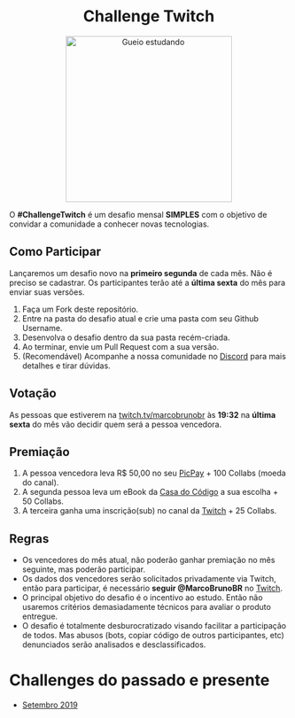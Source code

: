 <h1 align="center">Challenge Twitch</h1>

<div align="center">
  <img src="https://i.imgur.com/Z4UqV1g.png" alt="Gueio estudando" width="300">
</div>

O **#ChallengeTwitch** é um desafio mensal **SIMPLES** com o objetivo de convidar a comunidade a conhecer novas tecnologias.

## Como Participar

Lançaremos um desafio novo na **primeiro segunda** de cada mês.
Não é preciso se cadastrar. Os participantes terão até a **última sexta** do mês para enviar suas versões.

1. Faça um Fork deste repositório.
2. Entre na pasta do desafio atual e crie uma pasta com seu Github Username.
3. Desenvolva o desafio dentro da sua pasta recém-criada.
4. Ao terminar, envie um Pull Request com a sua versão.
5. (Recomendável) Acompanhe a nossa comunidade no [Discord](https://discord.gg/YeeEAYj) para mais detalhes e tirar dúvidas.

## Votação

As pessoas que estiverem na [twitch.tv/marcobrunobr](https://twitch.tv/marcobrunobr) às **19:32** na **última sexta** do mês vão decidir quem será a pessoa vencedora.

## Premiação

1. A pessoa vencedora leva R\$ 50,00 no seu [PicPay](https://www.picpay.com/site) + 100 Collabs (moeda do canal).
2. A segunda pessoa leva um eBook da [Casa do Código](https://www.casadocodigo.com.br/) a sua escolha + 50 Collabs.
3. A terceira ganha uma inscrição(sub) no canal da [Twitch](https://www.twitch.tv/marcobrunobr) + 25 Collabs.

## Regras

- Os vencedores do mês atual, não poderão ganhar premiação no mês seguinte, mas poderão participar.
- Os dados dos vencedores serão solicitados privadamente via Twitch, então para participar, é necessário **seguir @MarcoBrunoBR** no [Twitch](https://www.twitch.tv/marcobrunobr).
- O principal objetivo do desafio é o incentivo ao estudo. Então não usaremos critérios demasiadamente técnicos para avaliar o produto entregue.
- O desafio é totalmente desburocratizado visando facilitar a participação de todos. Mas abusos (bots, copiar código de outros participantes, etc) denunciados serão analisados e desclassificados.

# Challenges do passado e presente

- [Setembro 2019](2019-setembro/)

